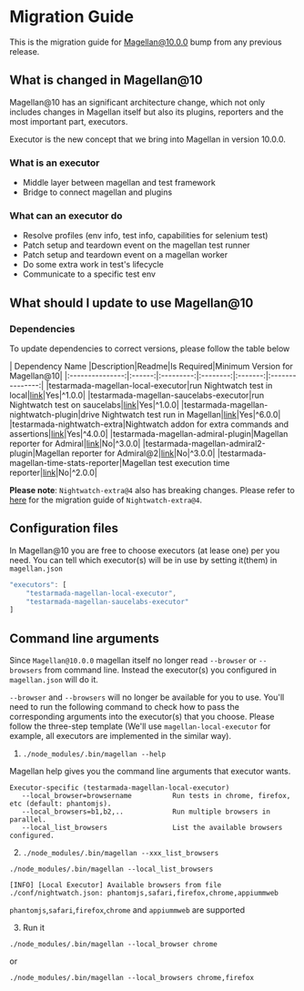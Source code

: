 # Migration Guide

This is the migration guide for Magellan@10.0.0 bump from any previous release.

## What is changed in Magellan@10

Magellan@10 has an significant architecture change, which not only includes changes in Magellan itself but also its plugins, reporters and the most important part, executors.

Executor is the new concept that we bring into Magellan in version 10.0.0.

### What is an executor

 * Middle layer between magellan and test framework
 * Bridge to connect magellan and plugins

### What can an executor do

 * Resolve profiles (env info, test info, capabilities for selenium test)
 * Patch setup and teardown event on the magellan test runner
 * Patch setup and teardown event on a magellan worker
 * Do some extra work in test's lifecycle
 * Communicate to a specific test env

## What should I update to use Magellan@10

### Dependencies

To update dependencies to correct versions, please follow the table below

| Dependency Name |Description|Readme|Is Required|Minimum Version for Magellan@10|
|:---------------:|:------:|:---------:|:--------:|:-------:|:---------------:|
|testarmada-magellan-local-executor|run Nightwatch test in local|[link](https://github.com/TestArmada/magellan-local-executor/blob/master/README.md)|Yes|^1.0.0|
|testarmada-magellan-saucelabs-executor|run Nightwatch test on saucelabs|[link](https://github.com/TestArmada/magellan-saucelabs-executor/blob/master/README.md)|Yes|^1.0.0|
|testarmada-magellan-nightwatch-plugin|drive Nightwatch test run in Magellan|[link](https://github.com/TestArmada/magellan-nightwatch-plugin/blob/master/README.md)|Yes|^6.0.0|
|testarmada-nightwatch-extra|Nightwatch addon for extra commands and assertions|[link](https://github.com/TestArmada/nightwatch-extra/blob/master/README.md)|Yes|^4.0.0|
|testarmada-magellan-admiral-plugin|Magellan reporter for Admiral|[link](https://github.com/TestArmada/magellan-admiral-plugin/blob/master/README.md)|No|^3.0.0|
|testarmada-magellan-admiral2-plugin|Magellan reporter for Admiral@2|[link](https://github.com/TestArmada/magellan-admiral2-plugin/blob/master/README.md)|No|^3.0.0|
|testarmada-magellan-time-stats-reporter|Magellan test execution time reporter|[link](https://github.com/TestArmada/magellan-time-stats-reporter/blob/master/README.md)|No|^2.0.0|

**Please note**: `Nightwatch-extra@4` also has breaking changes. Please refer to [here](https://github.com/TestArmada/nightwatch-extra/blob/master/README.md#important-migration-notice-for-nightwatch-extra4) for the migration guide of `Nightwatch-extra@4`.

## Configuration files

In Magellan@10 you are free to choose executors (at lease one) per you need. You can tell which executor(s) will be in use by setting it(them) in `magellan.json`

```javascript
"executors": [
    "testarmada-magellan-local-executor",
    "testarmada-magellan-saucelabs-executor"
]
```

## Command line arguments
Since `Magellan@10.0.0` magellan itself no longer read `--browser` or `--browsers` from command line. Instead the executor(s) you configured in `magellan.json` will do it. 

`--browser` and `--browsers` will no longer be available for you to use. You'll need to run the following command to check how to pass the corresponding arguments into the executor(s) that you choose. Please follow the three-step template (We'll use `magellan-local-executor` for example, all executors are implemented in the similar way).

 1. `./node_modules/.bin/magellan --help`

Magellan help gives you the command line arguments that executor wants. 

```console
Executor-specific (testarmada-magellan-local-executor)
   --local_browser=browsername          Run tests in chrome, firefox, etc (default: phantomjs).
   --local_browsers=b1,b2,..            Run multiple browsers in parallel.
   --local_list_browsers                List the available browsers configured.
```

  2. `./node_modules/.bin/magellan --xxx_list_browsers`

```console
./node_modules/.bin/magellan --local_list_browsers

[INFO] [Local Executor] Available browsers from file ./conf/nightwatch.json: phantomjs,safari,firefox,chrome,appiummweb
```
`phantomjs`,`safari`,`firefox`,`chrome` and `appiummweb` are supported

 3. Run it

```console
./node_modules/.bin/magellan --local_browser chrome
```
or
```console
./node_modules/.bin/magellan --local_browsers chrome,firefox
```

